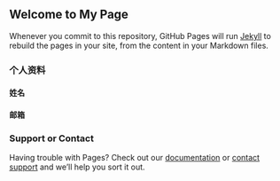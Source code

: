 ## Welcome to My Page


Whenever you commit to this repository, GitHub Pages will run [Jekyll](https://jekyllrb.com/) to rebuild the pages in your site, from the content in your Markdown files.

### 个人资料


#### 姓名
#### 邮箱


### Support or Contact

Having trouble with Pages? Check out our [documentation](https://help.github.com/categories/github-pages-basics/) or [contact support](https://github.com/contact) and we’ll help you sort it out.
